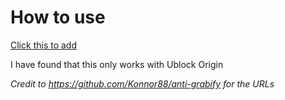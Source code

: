 # How to use

[Click this to add](https://subscribe.adblockplus.org/?location=https://raw.githubusercontent.com/sheeblou/anti-ip-grabber/main/anti-ip-grabber.txt&title=AntiGrabber)

I have found that this only works with Ublock Origin

*Credit to https://github.com/Konnor88/anti-grabify for the URLs*

